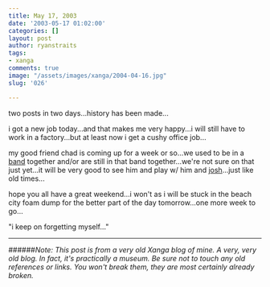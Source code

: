 ```yaml
---
title: May 17, 2003
date: '2003-05-17 01:02:00'
categories: []
layout: post
author: ryanstraits
tags:
- xanga
comments: true
image: "/assets/images/xanga/2004-04-16.jpg"
slug: '026'

---
```

two posts in two days...history has been made...

<!-- break -->

i got a new job today...and that makes me very happy...i will still have to work in a factory...but at least now i get a cushy office job...

my good friend chad is coming up for a week or so...we used to be in a <a href="http://www.litwik.cjb.net" target="_blank">band</a> together and/or are still in that band together...we're not sure on that just yet...it will be very good to see him and play w/ him and <a href="http://www.xanga.com/MidStar" target="_blank">josh</a>...just like old times...

hope you all have a great weekend...i won't as i will be stuck in the beach city foam dump for the better part of the day tomorrow...one more week to go...

"i keep on forgetting myself..."

---

######*Note: This post is from a very old Xanga blog of mine. A very, very old blog. In fact, it's practically a museum. Be sure not to touch any old references or links. You won't break them, they are most certainly already broken.*